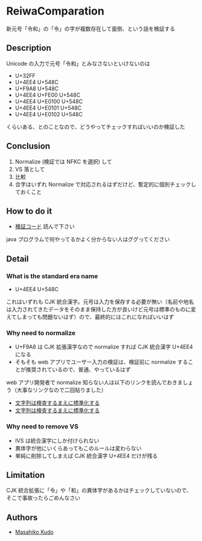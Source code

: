 # ReiwaComparation
新元号「令和」の「令」の字が複数存在して面倒、という話を検証する

## Description
Unicode の入力で元号「令和」とみなさないといけないのは

- U+32FF
- U+4EE4 U+548C
- U+F9A8 U+548C
- U+4EE4 U+FE00 U+548C
- U+4EE4 U+E0100 U+548C
- U+4EE4 U+E0101 U+548C
- U+4EE4 U+E0102 U+548C

くらいある、とのことなので、どうやってチェックすればいいのか検証した

## Conclusion

1. Normalize (検証では NFKC を選択) して
1. VS 落として
1. 比較
1. 合字はいずれ Normalize で対応されるはずだけど、暫定的に個別チェックしておくこと

## How to do it

- [検証コード](/blob/master/src/main/java/io/github/mkudo/compare/Reiwa.java) 読んで下さい

java プログラムで何やってるかよく分からない人はググってください

## Detail
### What is the standard era name

- U+4EE4 U+548C

これはいずれも CJK 統合漢字。元号は入力を保存する必要が無い（名前や地名は入力されてきたデータをそのまま保持した方が良いけど元号は標準のものに変えてしまっても問題ないはず）ので、最終的にはこれになればいいはず

### Why need to normalize

- U+F9A8 は CJK 拡張漢字なので normalize すれば CJK 統合漢字 U+4EE4 になる
- そもそも web アプリでユーザー入力の検証は、検証前に normalize することが推奨されているので、普通、やっているはず

web アプリ開発者で normalize 知らない人は以下のリンクを読んでおきましょう（大事なリンクなので二回貼りました）
- [文字列は検査するまえに標準化する](https://www.jpcert.or.jp/java-rules/ids01-j.html)
- [文字列は検査するまえに標準化する](https://www.jpcert.or.jp/java-rules/ids01-j.html)

### Why need to remove VS

- IVS は統合漢字にしか付けられない
- 異体字が他にいくらあってもこのルールは変わらない
- 単純に削除してしまえば CJK 統合漢字 U+4EE4 だけが残る

## Limitation

CJK 統合拡張に「令」や「和」の異体字があるかはチェックしていないので、そこで事故ったらごめんなさい

## Authors
- [Masahiko Kudo](https://github.com/MKudo)
